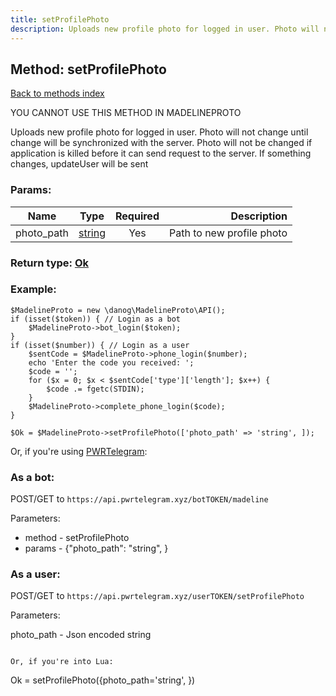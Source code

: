 ```yaml
---
title: setProfilePhoto
description: Uploads new profile photo for logged in user. Photo will not change until change will be synchronized with the server. Photo will not be changed if application is killed before it can send request to the server. If something changes, updateUser will be sent
---
```

## Method: setProfilePhoto  
[Back to methods index](index.md)


YOU CANNOT USE THIS METHOD IN MADELINEPROTO


Uploads new profile photo for logged in user. Photo will not change until change will be synchronized with the server. Photo will not be changed if application is killed before it can send request to the server. If something changes, updateUser will be sent

### Params:

| Name     |    Type       | Required | Description |
|----------|:-------------:|:--------:|------------:|
|photo\_path|[string](../types/string.md) | Yes|Path to new profile photo|


### Return type: [Ok](../types/Ok.md)

### Example:


```
$MadelineProto = new \danog\MadelineProto\API();
if (isset($token)) { // Login as a bot
    $MadelineProto->bot_login($token);
}
if (isset($number)) { // Login as a user
    $sentCode = $MadelineProto->phone_login($number);
    echo 'Enter the code you received: ';
    $code = '';
    for ($x = 0; $x < $sentCode['type']['length']; $x++) {
        $code .= fgetc(STDIN);
    }
    $MadelineProto->complete_phone_login($code);
}

$Ok = $MadelineProto->setProfilePhoto(['photo_path' => 'string', ]);
```

Or, if you're using [PWRTelegram](https://pwrtelegram.xyz):

### As a bot:

POST/GET to `https://api.pwrtelegram.xyz/botTOKEN/madeline`

Parameters:

* method - setProfilePhoto
* params - {"photo_path": "string", }



### As a user:

POST/GET to `https://api.pwrtelegram.xyz/userTOKEN/setProfilePhoto`

Parameters:

photo_path - Json encoded string


```

Or, if you're into Lua:

```
Ok = setProfilePhoto({photo_path='string', })
```

